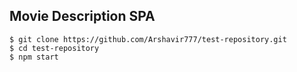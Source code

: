 ## Movie Description SPA
```
$ git clone https://github.com/Arshavir777/test-repository.git
$ cd test-repository
$ npm start
```
